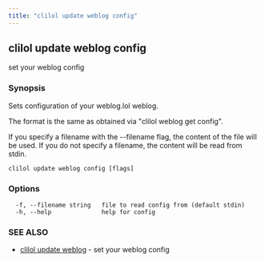 ```yaml
---
title: "clilol update weblog config"
---
```

## clilol update weblog config

set your weblog config

### Synopsis

Sets configuration of your weblog.lol weblog.

The format is the same as obtained via "clilol weblog get config".

If you specify a filename with the --filename flag, the content of the file
will be used. If you do not specify a filename, the content will be read
from stdin.

```
clilol update weblog config [flags]
```

### Options

```
  -f, --filename string   file to read config from (default stdin)
  -h, --help              help for config
```

### SEE ALSO

* [clilol update weblog](clilol_update_weblog.md)	 - set your weblog config
